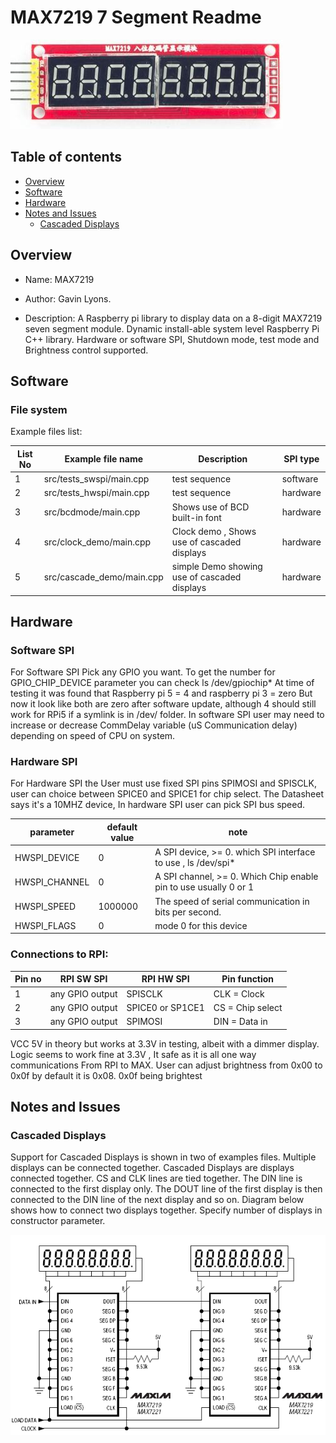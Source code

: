# MAX7219 7 Segment Readme

[![ max image ](https://github.com/gavinlyonsrepo/MAX7219_7SEG_RPI/blob/main/extra/image/max.jpg)](https://github.com/gavinlyonsrepo/MAX7219_7SEG_RPI/blob/main/extra/image/max.jpg)

## Table of contents

  * [Overview](#overview)
  * [Software](#software)
  * [Hardware](#hardware)
  * [Notes and Issues](#notes-and-issues)
	* [Cascaded Displays](#cascaded-displays)


## Overview

* Name: MAX7219 
* Author: Gavin Lyons.

* Description:
A Raspberry pi library to display data on a 8-digit MAX7219 seven segment module.
Dynamic install-able system level Raspberry Pi C++ library.
Hardware or software SPI, Shutdown mode, test mode and Brightness control supported.

## Software

### File system

Example files list:

| List No | Example file name  | Description | SPI type |
| ------ | ------ |   ------ | ----- |
| 1 | src/tests_swspi/main.cpp |  test sequence  | software |
| 2 | src/tests_hwspi/main.cpp |test sequence | hardware|
| 3 | src/bcdmode/main.cpp | Shows use of BCD built-in font  | hardware |
| 4 | src/clock_demo/main.cpp |  Clock demo , Shows use of cascaded displays | hardware |
| 5 | src/cascade_demo/main.cpp | simple Demo showing use of cascaded displays | hardware |


## Hardware

### Software SPI

For Software SPI Pick any GPIO you want.
To get the number for GPIO_CHIP_DEVICE parameter you can check ls /dev/gpiochip*
At time of testing it was found that Raspberry pi 5 = 4 and raspberry pi 3 = zero 
But now it look like both are zero after software update, although 4 should still work for RPi5 
if a symlink is in /dev/ folder. In software SPI user may need to increase or decrease 
CommDelay variable (uS Communication delay) depending on speed of CPU on system. 

### Hardware SPI

For Hardware SPI the User must use fixed SPI pins SPIMOSI and SPISCLK, user can choice between SPICE0 and SPICE1 
for chip select. The Datasheet says it's a 10MHZ device, In hardware SPI user can pick SPI bus speed.

| parameter | default value | note  |
| --- | --- | --- |
| HWSPI_DEVICE | 0| A SPI device, >= 0. which SPI interface to use , ls /dev/spi*|
| HWSPI_CHANNEL | 0 |A SPI channel, >= 0. Which Chip enable pin to use usually 0 or 1|
| HWSPI_SPEED |  1000000| The speed of serial communication in bits per second.|
| HWSPI_FLAGS | 0|  mode 0 for this device |

### Connections to RPI:

| Pin no  | RPI SW SPI | RPI HW SPI  | Pin function |
| --- | --- | --- | --- |
| 1 | any GPIO output | SPISCLK |  CLK = Clock |
| 2 | any GPIO output | SPICE0 or SP1CE1 | CS = Chip select |
| 3 | any GPIO output | SPIMOSI |  DIN = Data in |


VCC 5V in theory but works at 3.3V in testing, albeit with a dimmer display.
Logic seems to work fine at 3.3V , It safe as it is all one way communications
From RPI to MAX. User can adjust brightness from 0x00 to 0x0f by default it is 0x08. 0x0f being brightest

## Notes and Issues

### Cascaded Displays

Support for Cascaded Displays is shown in two of examples files. Multiple displays can be connected together. Cascaded Displays are displays connected together.  CS and CLK lines are tied together.
The DIN line is connected to the first display only. The DOUT line of the first display is then connected to the DIN line of the next display and so on. Diagram below shows how to connect two displays together. Specify number of displays in constructor parameter.

![img Cascade](https://github.com/gavinlyonsrepo/displaylib_LED_PICO/blob/main/extra/image/max7219cascade.png)
